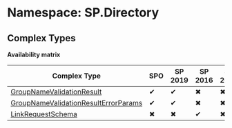 # Namespace: SP.Directory

## Complex Types

**Availability matrix**

Complex Type | SPO | SP 2019 | SP 2016 | SP 2013
----------|-----|---------|---------|--------
[GroupNameValidationResult](./ComplexTypes/GroupNameValidationResult.md) | ✔ | ✔ | ✖ | ✖
[GroupNameValidationResultErrorParams](./ComplexTypes/GroupNameValidationResultErrorParams.md) | ✔ | ✔ | ✖ | ✖
[LinkRequestSchema](./ComplexTypes/LinkRequestSchema.md) | ✖ | ✖ | ✔ | ✖
